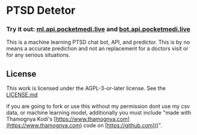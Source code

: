 # PTSD Detetor 

### Try it out: [ml.api.pocketmedi.live](https://ml.api.pocketmedi.live) and [bot.api.pocketmedi.live](https://bot.api.pocketmedi.live)

This is a machine learning PTSD chat bot, API, and predictor. This is by no means a accurate prediction and not an replacement for a doctors visit or for any serious situations.

## License

This work is licensed under the AGPL-3-or-later license. See the [LICENSE.md](./LICENSE.md)

if you are going to fork or use this without my permission dont use my csv data, or machine learning model, additionally you must include "made with Thamognya Kodi's [https://www.thamognya.com](https://www.thamognya.com) code on [https://github.com]()".
